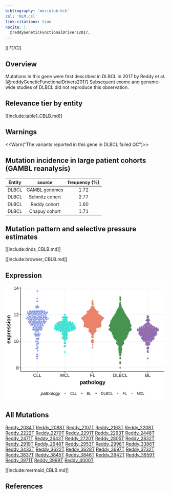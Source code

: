 ```yaml
---
bibliography: 'morinlab.bib'
csl: 'NLM.csl'
link-citations: true
nocite: |
  @reddyGeneticFunctionalDrivers2017, 
---
```

[[_TOC_]]

## Overview

Mutations in this gene were first described in DLBCL in 2017 by Reddy et al.[@reddyGeneticFunctionalDrivers2017] Subsequent exome and genome-wide studies of DLBCL did not reproduce this observation. 


## Relevance tier by entity

[[include:table1_CBLB.md]]

## Warnings

<<Warn("The variants reported in this gene in DLBCL failed QC")>>

## Mutation incidence in large patient cohorts (GAMBL reanalysis)

|Entity|source        |frequency (%)|
|:------:|:--------------:|:-------------:|
|DLBCL |GAMBL genomes |1.72         |
|DLBCL |Schmitz cohort|2.77         |
|DLBCL |Reddy cohort  |1.60         |
|DLBCL |Chapuy cohort |1.71         |

## Mutation pattern and selective pressure estimates

[[include:dnds_CBLB.md]]


[[include:browser_CBLB.md]]

## Expression
![](images/gene_expression/CBLB_by_pathology.svg)

## All Mutations

[Reddy_2084T](https://www.bcgsc.ca/downloads/morinlab/GAMBL/Reddy/igv_reports/Reddy_2084T.html)
[Reddy_2088T](https://www.bcgsc.ca/downloads/morinlab/GAMBL/Reddy/igv_reports/Reddy_2088T.html)
[Reddy_2107T](https://www.bcgsc.ca/downloads/morinlab/GAMBL/Reddy/igv_reports/Reddy_2107T.html)
[Reddy_2163T](https://www.bcgsc.ca/downloads/morinlab/GAMBL/Reddy/igv_reports/Reddy_2163T.html)
[Reddy_2208T](https://www.bcgsc.ca/downloads/morinlab/GAMBL/Reddy/igv_reports/Reddy_2208T.html)
[Reddy_2222T](https://www.bcgsc.ca/downloads/morinlab/GAMBL/Reddy/igv_reports/Reddy_2222T.html)
[Reddy_2270T](https://www.bcgsc.ca/downloads/morinlab/GAMBL/Reddy/igv_reports/Reddy_2270T.html)
[Reddy_2291T](https://www.bcgsc.ca/downloads/morinlab/GAMBL/Reddy/igv_reports/Reddy_2291T.html)
[Reddy_2293T](https://www.bcgsc.ca/downloads/morinlab/GAMBL/Reddy/igv_reports/Reddy_2293T.html)
[Reddy_2448T](https://www.bcgsc.ca/downloads/morinlab/GAMBL/Reddy/igv_reports/Reddy_2448T.html)
[Reddy_2471T](https://www.bcgsc.ca/downloads/morinlab/GAMBL/Reddy/igv_reports/Reddy_2471T.html)
[Reddy_2643T](https://www.bcgsc.ca/downloads/morinlab/GAMBL/Reddy/igv_reports/Reddy_2643T.html)
[Reddy_2720T](https://www.bcgsc.ca/downloads/morinlab/GAMBL/Reddy/igv_reports/Reddy_2720T.html)
[Reddy_2805T](https://www.bcgsc.ca/downloads/morinlab/GAMBL/Reddy/igv_reports/Reddy_2805T.html)
[Reddy_2832T](https://www.bcgsc.ca/downloads/morinlab/GAMBL/Reddy/igv_reports/Reddy_2832T.html)
[Reddy_2919T](https://www.bcgsc.ca/downloads/morinlab/GAMBL/Reddy/igv_reports/Reddy_2919T.html)
[Reddy_2948T](https://www.bcgsc.ca/downloads/morinlab/GAMBL/Reddy/igv_reports/Reddy_2948T.html)
[Reddy_2953T](https://www.bcgsc.ca/downloads/morinlab/GAMBL/Reddy/igv_reports/Reddy_2953T.html)
[Reddy_2996T](https://www.bcgsc.ca/downloads/morinlab/GAMBL/Reddy/igv_reports/Reddy_2996T.html)
[Reddy_3386T](https://www.bcgsc.ca/downloads/morinlab/GAMBL/Reddy/igv_reports/Reddy_3386T.html)
[Reddy_3433T](https://www.bcgsc.ca/downloads/morinlab/GAMBL/Reddy/igv_reports/Reddy_3433T.html)
[Reddy_3622T](https://www.bcgsc.ca/downloads/morinlab/GAMBL/Reddy/igv_reports/Reddy_3622T.html)
[Reddy_3628T](https://www.bcgsc.ca/downloads/morinlab/GAMBL/Reddy/igv_reports/Reddy_3628T.html)
[Reddy_3697T](https://www.bcgsc.ca/downloads/morinlab/GAMBL/Reddy/igv_reports/Reddy_3697T.html)
[Reddy_3732T](https://www.bcgsc.ca/downloads/morinlab/GAMBL/Reddy/igv_reports/Reddy_3732T.html)
[Reddy_3837T](https://www.bcgsc.ca/downloads/morinlab/GAMBL/Reddy/igv_reports/Reddy_3837T.html)
[Reddy_3845T](https://www.bcgsc.ca/downloads/morinlab/GAMBL/Reddy/igv_reports/Reddy_3845T.html)
[Reddy_3846T](https://www.bcgsc.ca/downloads/morinlab/GAMBL/Reddy/igv_reports/Reddy_3846T.html)
[Reddy_3942T](https://www.bcgsc.ca/downloads/morinlab/GAMBL/Reddy/igv_reports/Reddy_3942T.html)
[Reddy_3959T](https://www.bcgsc.ca/downloads/morinlab/GAMBL/Reddy/igv_reports/Reddy_3959T.html)
[Reddy_3971T](https://www.bcgsc.ca/downloads/morinlab/GAMBL/Reddy/igv_reports/Reddy_3971T.html)
[Reddy_3999T](https://www.bcgsc.ca/downloads/morinlab/GAMBL/Reddy/igv_reports/Reddy_3999T.html)
[Reddy_4000T](https://www.bcgsc.ca/downloads/morinlab/GAMBL/Reddy/igv_reports/Reddy_4000T.html)

[[include:mermaid_CBLB.md]]

## References

<!-- ORIGIN: reddyGeneticFunctionalDrivers2017 -->
<!-- DLBCL: reddyGeneticFunctionalDrivers2017 -->
